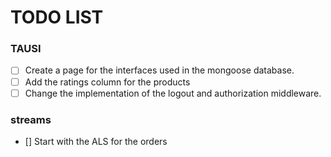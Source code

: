 # TODO LIST

### TAUSI

- [ ] Create a page for the interfaces used in the mongoose database.
- [ ] Add the ratings column for the products
- [ ] Change the implementation of the logout and authorization middleware.

### streams

- [] Start with the ALS for the orders
